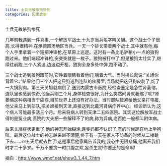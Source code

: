 ```yaml
---
title: 士兵无故杀狗惨死
categories: 因果故事
---
```


	   
士兵无故杀狗惨死

几年前我遇到一件真事,一个解放军战士,十九岁当兵名字叫关旭。这个战士个子很高,长得很精神,在承德围场地区当兵。一天一个排长带着两个战士,其中就有他,每个人手里拿着一个短把冲锋枪,在草原上巡逻。这时有一条比毛驴稍小一点的狼狗跑过来。他们端起冲锋枪,突突突就是一梭子。狼狗被打中了,但是狼狗太壮实了,继续往前跑,三个人紧追,边追边开枪。狼狗全身多处中弹,跑不动了。

三个战士追到狼狗跟前时,它睁着眼睛看着他们,喘着大气。当时排长就说:“关旭你背着它。”结果他们三个人把这只狗送到连队的伙房里,当场就把这只狗皮剥了,炖了一大锅狗肉。第三天关旭就病倒了,送到内蒙古市医院,经检查鉴定是急性肾萎缩。连队里也感到惊奇,他当兵刚三个月,身体检查很好,为什么突然间肾就萎缩了呢?肾萎缩这种病相当于癌症,目前世界上还没有好办法。当时部队赶紧给他父亲打电报,他父亲马上到部队,把关旭接到天津,直接送到北戴河肾病疗养中心。经诊断认为,这个病人可能最多活三个月。后来将病人转到天津二五四医院。其实这位解放军战士得的是冤业病,医院的大夫把一些解释不了的病,称为异病,老百姓一般都叫附体病。

后来关旭症状更重了,他的神志开始糊涂,连爹妈都不认识了,有的时候跪在地上学狗叫。最后这位战士的神志越来越不清楚,终于有一天在家人不防备的时候从二楼跳下去……四五天后就去世了!这是事后他家属告诉我的,我心中无限悲痛,他离开我们时才二十多岁。千万不要贪一时口腹之欢,妄杀生灵!你要还的是命啊!


摘自：http://www.wmxf.net/show3_1_44_7.htm